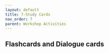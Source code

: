 ```yaml
---
layout: default
title: 7-Study Cards
nav_order: 7
parent: Workshop Activities
---
```


## Flashcards and Dialogue cards
